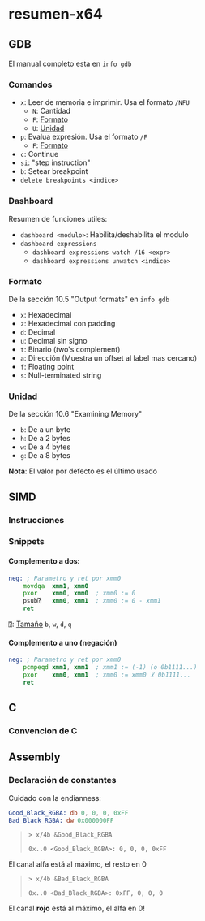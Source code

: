 # resumen-x64

## GDB

El manual completo esta en `info gdb`

### Comandos

- `x`: Leer de memoria e imprimir.  Usa el formato `/NFU`
  - `N`: Cantidad
  - `F`: [Formato](#formato)
  - `U`: [Unidad](#unidad)
- `p`: Evalua expresión. Usa el formato `/F`
  - `F`: [Formato](#formato)
- `c`: Continue
- `si`: "step instruction"
- `b`: Setear breakpoint
- `delete breakpoints <indice>`

### Dashboard

Resumen de funciones utiles:
 - `dashboard <modulo>`: Habilita/deshabilita el modulo
 - `dashboard expressions`
   - `dashboard expressions watch /16 <expr>` 
   - `dashboard expressions unwatch <indice>` 

### Formato

De la sección 10.5 "Output formats" en `info gdb`

- `x`: Hexadecimal
- `z`: Hexadecimal con padding
- `d`: Decimal
- `u`: Decimal sin signo
- `t`: Binario (*t*wo's complement)
- `a`: Dirección (Muestra un offset al label mas cercano)
- `f`: Floating point
- `s`: Null-terminated string

### Unidad

De la sección 10.6 "Examining Memory"

- `b`: De a un byte
- `h`: De a 2 bytes
- `w`: De a 4 bytes
- `g`: De a 8 bytes
  
**Nota**: El valor por defecto es el último usado

## SIMD

### Instrucciones

### Snippets

#### Complemento a dos:

```asm
neg: ; Parametro y ret por xmm0
    movdqa  xmm1, xmm0
    pxor    xmm0, xmm0  ; xmm0 := 0
    psub⍰   xmm0, xmm1  ; xmm0 := 0 - xmm1
    ret
```
`⍰`: [Tamaño](#tamaños) `b`, `w`, `d`, `q`

#### Complemento a uno (negación)

```asm
neg: ; Parametro y ret por xmm0
    pcmpeqd xmm1, xmm1  ; xmm1 := (-1) (o 0b1111...)
    pxor    xmm0, xmm1  ; xmm0 := xmm0 ⊻ 0b1111...
    ret
```

## C

### Convencion de C

## Assembly

### Declaración de constantes

Cuidado con la endianness:
```asm
Good_Black_RGBA: db 0, 0, 0, 0xFF
Bad_Black_RGBA: dw 0x000000FF
```
> `> x/4b &Good_Black_RGBA`
> 
> `0x..0 <Good_Black_RGBA>: 0, 0, 0, 0xFF`

El canal alfa está al máximo, el resto en 0

> `> x/4b &Bad_Black_RGBA`
> 
> `0x..0 <Bad_Black_RGBA>: 0xFF, 0, 0, 0`

El canal **rojo** está al máximo, el alfa en 0!